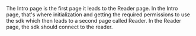 The Intro page is the first page it leads to the Reader page.
In the Intro page, that's where initialization and getting the required permissions to use the sdk which then leads to a second page called Reader.
In the Reader page, the sdk should connect to the reader.
